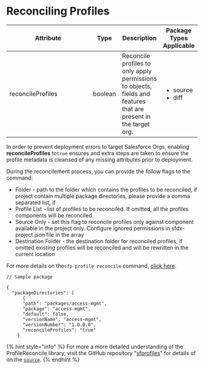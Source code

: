 # Reconciling Profiles

<table><thead><tr><th width="229">Attribute</th><th>Type</th><th>Description</th><th>Package Types Applicable</th></tr></thead><tbody><tr><td>reconcileProfiles</td><td>boolean</td><td>Reconcile profiles to only apply permissions  to objects, fields and features that are present in the target org.</td><td><p></p><ul><li>source</li><li>diff</li></ul></td></tr></tbody></table>

In order to prevent deployment errors to target Salesforce Orgs, enabling **reconcileProfiles** to`true` ensures and extra steps are taken to ensure the profile metadata is cleansed of any missing attributes prior to deployment. &#x20;

During the reconcilement process, you can provide the follow flags to the command:

* Folder - path to the folder which contains the profiles to be reconciled, if project contain multiple package directories, please provide a comma separated list, if
* Profile List - list of profiles to be reconciled. If omitted, all the profiles components will be reconciled.
* Source Only - set this flag to reconcile profiles only against component available in the project only. Configure ignored permissions in sfdx-project.json file in the array
* Destination Folder - the destination folder for reconciled profiles, if omitted existing profiles will be reconciled and will be rewritten in the current location

For more details on the`sfp profile reconcile` command, [click here](../../cli-reference/utilities/profile.md).

```
// Sample package 

{
  "packageDirectories": [
      {    
      "path": "packages/access-mgmt",
      "package": "access-mgmt",
      "default": false,
      "versionName": "access-mgmt",
      "versionNumber": "1.0.0.0",
      "reconcileProfiles": "true"
    }

```



{% hint style="info" %}
For more a more detailed understanding of the ProfileReconcile library, visit the GitHub repository "[sfprofiles](https://github.com/flxbl-io/sfprofiles)" for details of on the [`source`](https://github.com/flxbl-io/sfprofiles/blob/main/src/impl/source/profileReconcile.ts).&#x20;
{% endhint %}

